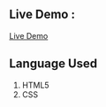 ## Live Demo :
<a href="https://mobile-site-task1.surge.sh/">Live Demo</a>
## Language Used
1. HTML5
2. CSS 
